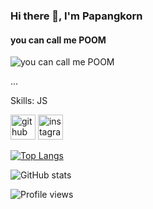 ### Hi there 👋, I'm Papangkorn 
#### you can call me POOM
![you can call me POOM](https://user-images.githubusercontent.com/4733304/69106249-04e1cd80-0a2b-11ea-995c-f55f49291290.png)

...

Skills: JS



[<img src='https://cdn.jsdelivr.net/npm/simple-icons@3.0.1/icons/github.svg' alt='github' height='40'>](https://github.com/papangkorn00)  [<img src='https://cdn.jsdelivr.net/npm/simple-icons@3.0.1/icons/instagram.svg' alt='instagram' height='40'>](https://www.instagram.com/papaangkorn/)  

[![Top Langs](https://github-readme-stats.vercel.app/api/top-langs/?username=papangkorn00)](https://github.com/anuraghazra/github-readme-stats)

![GitHub stats](https://github-readme-stats.vercel.app/api?username=papangkorn00&show_icons=true)  

![Profile views](https://gpvc.arturio.dev/papangkorn00)  
